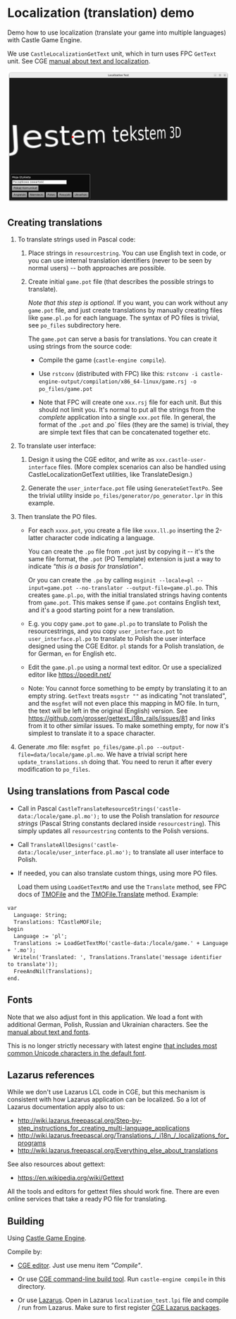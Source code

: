 # Localization (translation) demo

Demo how to use localization (translate your game into multiple languages) with Castle Game Engine.

We use `CastleLocalizationGetText` unit, which in turn uses FPC `GetText` unit. See CGE [manual about text and localization](https://castle-engine.io/manual_text.php).

![screenshot](screenshot.png)

## Creating translations

1. To translate strings used in Pascal code:

    1. Place strings in `resourcestring`. You can use English text in code, or you can use internal translation identifiers (never to be seen by normal users) -- both approaches are possible.

    2. Create initial `game.pot` file (that describes the possible strings to translate).

        _Note that this step is optional_. If you want, you can work without any `game.pot` file, and just create translations by manually creating files like `game.pl.po` for each language. The syntax of PO files is trivial, see `po_files` subdirectory here.

        The `game.pot` can serve a basis for translations. You can create it using strings from the source code:

        * Compile the game (`castle-engine compile`).

        * Use `rstconv` (distributed with FPC) like this: `rstconv -i castle-engine-output/compilation/x86_64-linux/game.rsj -o po_files/game.pot`

        * Note that FPC will create one `xxx.rsj` file for each unit. But this should not limit you. It's normal to put all the strings from the *complete* application into a single `xxx.pot` file. In general, the format of the `.pot` and .po` files (they are the same) is trivial, they are simple text files that can be concatenated together etc.

2. To translate user interface:

    1. Design it using the CGE editor, and write as `xxx.castle-user-interface` files. (More complex scenarios can also be handled using CastleLocalizationGetText utilities, like TranslateDesign.)

    2. Generate the `user_interface.pot` file using `GenerateGetTextPo`. See the trivial utility inside `po_files/generator/po_generator.lpr` in this example.

3. Then translate the PO files.

    * For each `xxxx.pot`, you create a file like `xxxx.ll.po` inserting the 2-latter character code indicating a language.

        You can create the `.po` file from `.pot` just by copying it -- it's the same file format, the `.pot` (PO Template) extension is just a way to indicate _"this is a basis for translation"_.

        Or you can create the `.po` by calling `msginit --locale=pl --input=game.pot --no-translator --output-file=game.pl.po`. This creates `game.pl.po`, with the initial translated strings having contents from `game.pot`. This makes sense if `game.pot` contains English text, and it's a good starting point for a new translation.

    * E.g. you copy `game.pot` to `game.pl.po` to translate to Polish the resourcestrings, and you copy `user_interface.pot` to `user_interface.pl.po` to translate to Polish the user interface designed using the CGE Editor. `pl` stands for a Polish translation, `de` for German, `en` for English etc.

    * Edit the `game.pl.po` using a normal text editor. Or use a specialized editor like https://poedit.net/

    * Note: You cannot force something to be empty by translating it to an empty string. `GetText` treats `msgstr ""` as indicating "not translated", and the `msgfmt` will not even place this mapping in MO file. In turn, the text will be left in the original (English) version. See https://github.com/grosser/gettext_i18n_rails/issues/81 and links from it to other similar issues. To make something empty, for now it's simplest to translate it to a space character.

4. Generate .mo file: `msgfmt po_files/game.pl.po --output-file=data/locale/game.pl.mo`. We have a trivial script here `update_translations.sh` doing that. You need to rerun it after every modification to `po_files`.

## Using translations from Pascal code

* Call in Pascal `CastleTranslateResourceStrings('castle-data:/locale/game.pl.mo');` to use the Polish translation for _resource strings_ (Pascal String constants declared inside `resourcestring`). This simply updates all `resourcestring` contents to the Polish versions.

* Call `TranslateAllDesigns('castle-data:/locale/user_interface.pl.mo');` to translate all user interface to Polish.

* If needed, you can also translate custom things, using more PO files.

    Load them using `LoadGetTextMo` and use the `Translate` method, see FPC docs of [TMOFile](https://www.freepascal.org/docs-html/fcl/gettext/tmofile.html) and the [TMOFile.Translate](https://www.freepascal.org/docs-html/fcl/gettext/tmofile.translate.html) method. Example:

```delphi
var
  Language: String;
  Translations: TCastleMOFile;
begin
  Language := 'pl';
  Translations := LoadGetTextMo('castle-data:/locale/game.' + Language + '.mo');
  Writeln('Translated: ', Translations.Translate('message identifier to translate'));
  FreeAndNil(Translations);
end.
```

## Fonts

Note that we also adjust font in this application.
We load a font with additional German, Polish, Russian and Ukrainian characters.
See the [manual about text and fonts](https://castle-engine.io/manual_text.php).

This is no longer strictly necessary with latest engine [that includes most common Unicode characters in the default font](https://wp.me/p9IgYW-1bL).

## Lazarus references

While we don't use Lazarus LCL code in CGE, but this mechanism is consistent with how Lazarus application can be localized. So a lot of Lazarus documentation apply also to us:

* http://wiki.lazarus.freepascal.org/Step-by-step_instructions_for_creating_multi-language_applications
* http://wiki.lazarus.freepascal.org/Translations_/_i18n_/_localizations_for_programs
* http://wiki.lazarus.freepascal.org/Everything_else_about_translations

See also resources about gettext:

* https://en.wikipedia.org/wiki/Gettext

All the tools and editors for gettext files should work fine.
There are even online services that take a ready PO file for translating.

## Building

Using [Castle Game Engine](https://castle-engine.io/).

Compile by:

- [CGE editor](https://castle-engine.io/manual_editor.php). Just use menu item _"Compile"_.

- Or use [CGE command-line build tool](https://castle-engine.io/build_tool). Run `castle-engine compile` in this directory.

- Or use [Lazarus](https://www.lazarus-ide.org/). Open in Lazarus `localization_test.lpi` file and compile / run from Lazarus. Make sure to first register [CGE Lazarus packages](https://castle-engine.io/lazarus).
